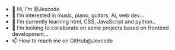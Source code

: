 - 👋 Hi, I’m @Jexcode
- 👀 I’m interested in music, piano, guitars, Ai, web dev... 
- 🌱 I’m currently learning html, CSS, JavaScript and python..
- 💞️ I’m looking to collaborate on some projects based on frontend development...
- 📫 How to reach me on GitHub@Jexcode

<!---
Jexcode/Jexcode is a ✨ special ✨ repository because its `README.md` (this file) appears on your GitHub profile.
You can click the Preview link to take a look at your changes.
--->
